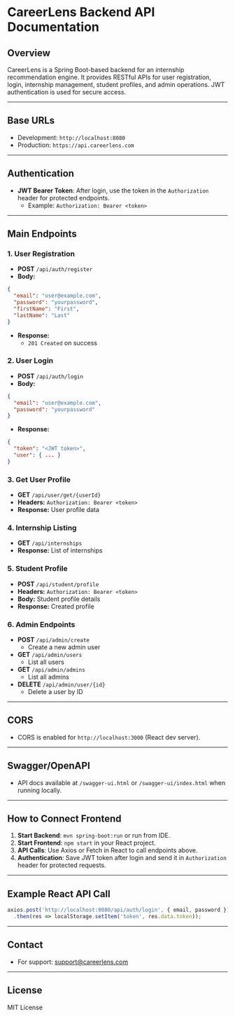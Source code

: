 # CareerLens Backend API Documentation

## Overview
CareerLens is a Spring Boot-based backend for an internship recommendation engine. It provides RESTful APIs for user registration, login, internship management, student profiles, and admin operations. JWT authentication is used for secure access.

---

## Base URLs
- Development: `http://localhost:8080`
- Production: `https://api.careerlens.com`

---

## Authentication
- **JWT Bearer Token**: After login, use the token in the `Authorization` header for protected endpoints.
  - Example: `Authorization: Bearer <token>`

---

## Main Endpoints

### 1. User Registration
- **POST** `/api/auth/register`
- **Body:**
```json
{
  "email": "user@example.com",
  "password": "yourpassword",
  "firstName": "First",
  "lastName": "Last"
}
```
- **Response:**
  - `201 Created` on success

### 2. User Login
- **POST** `/api/auth/login`
- **Body:**
```json
{
  "email": "user@example.com",
  "password": "yourpassword"
}
```
- **Response:**
```json
{
  "token": "<JWT token>",
  "user": { ... }
}
```

### 3. Get User Profile
- **GET** `/api/user/get/{userId}`
- **Headers:** `Authorization: Bearer <token>`
- **Response:** User profile data

### 4. Internship Listing
- **GET** `/api/internships`
- **Response:** List of internships

### 5. Student Profile
- **POST** `/api/student/profile`
- **Headers:** `Authorization: Bearer <token>`
- **Body:** Student profile details
- **Response:** Created profile

### 6. Admin Endpoints
- **POST** `/api/admin/create`
  - Create a new admin user
- **GET** `/api/admin/users`
  - List all users
- **GET** `/api/admin/admins`
  - List all admins
- **DELETE** `/api/admin/user/{id}`
  - Delete a user by ID

---

## CORS
- CORS is enabled for `http://localhost:3000` (React dev server).

---

## Swagger/OpenAPI
- API docs available at `/swagger-ui.html` or `/swagger-ui/index.html` when running locally.

---

## How to Connect Frontend
1. **Start Backend**: `mvn spring-boot:run` or run from IDE.
2. **Start Frontend**: `npm start` in your React project.
3. **API Calls**: Use Axios or Fetch in React to call endpoints above.
4. **Authentication**: Save JWT token after login and send it in `Authorization` header for protected requests.

---

## Example React API Call
```js
axios.post('http://localhost:8080/api/auth/login', { email, password })
  .then(res => localStorage.setItem('token', res.data.token));
```

---

## Contact
- For support: support@careerlens.com

---

## License
MIT License
